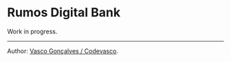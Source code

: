# **Rumos Digital Bank**

Work in progress.

____
Author: [Vasco Gonçalves / Codevasco](https://www.linkedin.com/in/vascofg99/).